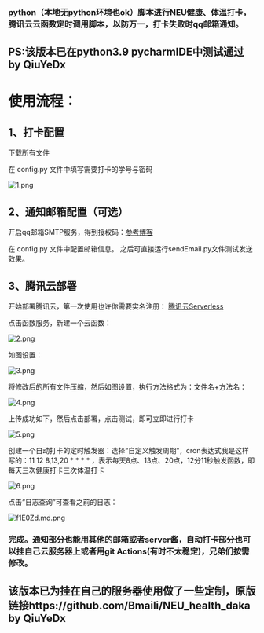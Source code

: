 ### python（本地无python环境也ok）脚本进行NEU健康、体温打卡，腾讯云云函数定时调用脚本，以防万一，打卡失败时qq邮箱通知。

## PS:该版本已在python3.9 pycharmIDE中测试通过 by QiuYeDx

# 使用流程：

## 1、打卡配置
下载所有文件

在 config.py 文件中填写需要打卡的学号与密码

![1.png](https://z3.ax1x.com/2021/08/08/f1pyTK.png)
## 2、通知邮箱配置（可选）
开启qq邮箱SMTP服务，得到授权码：[参考博客](https://www.cnblogs.com/Alear/p/11594932.html)

在 config.py 文件中配置邮箱信息。
之后可直接运行sendEmail.py文件测试发送效果。

## 3、腾讯云部署
开始部署腾讯云，第一次使用也许你需要实名注册：
[腾讯云Serverless](https://console.cloud.tencent.com/scf/index)


点击函数服务，新建一个云函数：

![2.png](https://z3.ax1x.com/2021/08/08/f1CFVP.md.png)


如图设置：

![3.png](https://z3.ax1x.com/2021/08/08/f1CxoV.md.png)


将修改后的所有文件压缩，然后如图设置，执行方法格式为：文件名+方法名：

![4.png](https://z3.ax1x.com/2021/08/08/f1PyT0.md.png)


上传成功如下，然后点击部署，点击测试，即可立即进行打卡

![5.png](https://z3.ax1x.com/2021/08/08/f1iWUP.md.png)


创建一个自动打卡的定时触发器：选择“自定义触发周期”，cron表达式我是这样写的：11 12 8,13,20 * * * * ，表示每天8点、13点、20点，12分11秒触发函数，即每天三次健康打卡三次体温打卡

![6.png](https://z3.ax1x.com/2021/08/08/f1kiQg.png)


点击“日志查询”可查看之前的日志：

![f1E0Zd.md.png](https://z3.ax1x.com/2021/08/08/f1E0Zd.md.png)

### 完成。通知部分也能用其他的邮箱或者server酱，自动打卡部分也可以挂自己云服务器上或者用git Actions(有时不太稳定)，兄弟们按需修改。

## 该版本已为挂在自己的服务器使用做了一些定制，原版链接https://github.com/Bmaili/NEU_health_daka  by QiuYeDx
